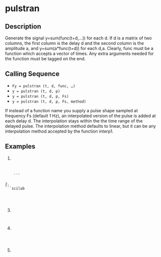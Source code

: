 # pulstran
## Description
Generate the signal y=sum(func(t+d,...)) for each d. If d is a matrix of two columns, the first column is the delay d and the second column is the amplitude a, and y=sum(a*func(t+d)) for each d,a. Clearly, func must be a function which accepts a vector of times. Any extra arguments needed for the function must be tagged on the end.
## Calling Sequence

- `Fy = pulstran (t, d, func, …) `
- `y = pulstran (t, d, p) `
- `y = pulstran (t, d, p, Fs) `
- `y = pulstran (t, d, p, Fs, method) `

If instead of a function name you supply a pulse shape sampled at frequency Fs (default 1 Hz), an interpolated version of the pulse is added at each delay d. The interpolation stays within the the time range of the delayed pulse. The interpolation method defaults to linear, but it can be any interpolation method accepted by the function interp1.
## Examples
1. 
```scilab

```
```output

    ```

2.
```scilab
 
```
```output


```
3.
```scilab

```
```output

```
4.
```scilab


```
```output


```
5.
```scilab


```
```output



```

